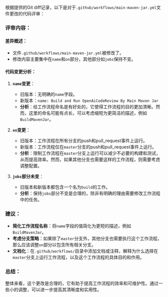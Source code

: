 根据提供的Git diff记录，以下是对于`.github/workflows/main-maven-jar.yml`文件更改的代码评审：

### 评审内容：

#### 差异概述：
- 文件`.github/workflows/main-maven-jar.yml`被修改了。
- 修改内容主要集中在`name`和`on`部分，其他部分如`jobs`保持不变。

#### 代码变更分析：

1. **`name`变更**：
   - 旧版本：无明确的`name`字段。
   - 新版本：`name: Build and Run OpenAiCodeReview By Main Maven Jar`
   - **分析**：给工作流程命名是有好处的，它使得工作流程的目的更加清晰。然而，这里的命名可能有点长，可以考虑缩短为更简洁的描述，例如`BuildMavenJar`。

2. **`on`变更**：
   - 旧版本：工作流程在所有分支的push和pull_request事件上运行。
   - 新版本：工作流程仅在`master`分支的push和pull_request事件上运行。
   - **分析**：限制工作流程在`master`分支上运行可以减少不必要的构建和测试，从而提高效率。然而，如果其他分支也需要这样的工作流程，则需要考虑调整配置。

3. **`jobs`部分未变**：
   - 旧版本和新版本都包含一个名为`build`的工作。
   - **分析**：保持`jobs`部分不变是合理的，除非有明确的理由需要修改工作流程中的任务。

### 建议：

- **简化工作流程名称**：将`name`字段的值简化为更短的描述，例如`BuildMavenJar`。
- **考虑分支策略**：如果除了`master`分支外，其他分支也需要执行这个工作流程，那么应该调整`on`部分以包含所有相关分支。
- **文档化**：在`.github/workflows/`目录中添加文档或注释，解释为什么选择在`master`分支上运行工作流程，以及这个工作流程的具体目的和作用。

### 总结：
整体来看，这个更改是合理的，它有助于提高工作流程的效率和可维护性。通过一些小的调整，可以进一步提高其清晰度和实用性。
